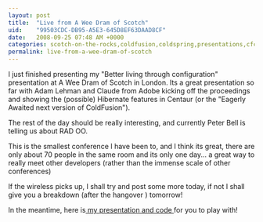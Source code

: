```yaml
---
layout: post
title:  "Live from A Wee Dram of Scotch"
uid:	"99503CDC-DB95-A5E3-645D8EF63DAAD8CF"
date:   2008-09-25 07:48 AM +0000
categories: scotch-on-the-rocks,coldfusion,coldspring,presentations,cfconferences
permalink: live-from-a-wee-dram-of-scotch
---
```

<p>I just finished presenting my "Better living through configuration" presentation at A Wee Dram of Scotch in London. Its a great presentation so far with Adam Lehman and Claude from Adobe kicking off the proceedings and showing the (possible) Hibernate features in Centaur (or the "Eagerly Awaited next version of ColdFusion"). </p>
<p>The rest of the day should be really interesting, and currently Peter Bell is telling us about RAD OO.</p>
<p>This is the smallest conference I have been to, and I think its great, there are only about 70 people in the same room and its only one day... a great way to really meet other developers (rather than the immense scale of other conferences)</p>
<p>If the wireless picks up, I shall try and post some more today, if not I shall give you a breakdown (after the hangover ) tomorrow!</p>
<p>In the meantime, here is<a href="/blog/assets/content/Presentations/ColdSpring_AWeeDram.zip"> my presentation and code </a>for you to play with!</p>